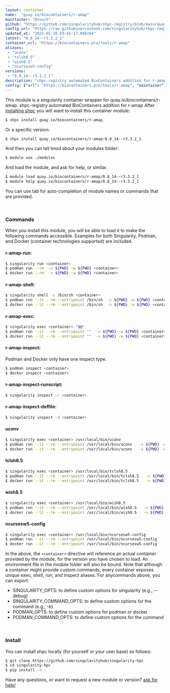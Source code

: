 ```yaml
---
layout: container
name:  "quay.io/biocontainers/r-amap"
maintainer: "@vsoch"
github: "https://github.com/singularityhub/shpc-registry/blob/main/quay.io/biocontainers/r-amap/container.yaml"
config_url: "https://raw.githubusercontent.com/singularityhub/shpc-registry/main/quay.io/biocontainers/r-amap/container.yaml"
updated_at: "2023-02-10 03:41:17.066164"
latest: "0.8_14--r3.3.2_1"
container_url: "https://biocontainers.pro/tools/r-amap"
aliases:
 - "uconv"
 - "tclsh8.5"
 - "wish8.5"
 - "ncursesw5-config"
versions:
 - "0.8_14--r3.3.2_1"
description: "shpc-registry automated BioContainers addition for r-amap"
config: {"url": "https://biocontainers.pro/tools/r-amap", "maintainer": "@vsoch", "description": "shpc-registry automated BioContainers addition for r-amap", "latest": {"0.8_14--r3.3.2_1": "sha256:7ba9675375f41b24f0835c201ce86d54bf283ea32cdc097b3d2f4ad8a57edae1"}, "tags": {"0.8_14--r3.3.2_1": "sha256:7ba9675375f41b24f0835c201ce86d54bf283ea32cdc097b3d2f4ad8a57edae1"}, "docker": "quay.io/biocontainers/r-amap", "aliases": {"uconv": "/usr/local/bin/uconv", "tclsh8.5": "/usr/local/bin/tclsh8.5", "wish8.5": "/usr/local/bin/wish8.5", "ncursesw5-config": "/usr/local/bin/ncursesw5-config"}}
---
```


This module is a singularity container wrapper for quay.io/biocontainers/r-amap.
shpc-registry automated BioContainers addition for r-amap
After [installing shpc](#install) you will want to install this container module:


```bash
$ shpc install quay.io/biocontainers/r-amap
```

Or a specific version:

```bash
$ shpc install quay.io/biocontainers/r-amap:0.8_14--r3.3.2_1
```

And then you can tell lmod about your modules folder:

```bash
$ module use ./modules
```

And load the module, and ask for help, or similar.

```bash
$ module load quay.io/biocontainers/r-amap/0.8_14--r3.3.2_1
$ module help quay.io/biocontainers/r-amap/0.8_14--r3.3.2_1
```

You can use tab for auto-completion of module names or commands that are provided.

<br>

### Commands

When you install this module, you will be able to load it to make the following commands accessible.
Examples for both Singularity, Podman, and Docker (container technologies supported) are included.

#### r-amap-run:

```bash
$ singularity run <container>
$ podman run --rm  -v ${PWD} -w ${PWD} <container>
$ docker run --rm  -v ${PWD} -w ${PWD} <container>
```

#### r-amap-shell:

```bash
$ singularity shell -s /bin/sh <container>
$ podman run --it --rm --entrypoint /bin/sh  -v ${PWD} -w ${PWD} <container>
$ docker run --it --rm --entrypoint /bin/sh  -v ${PWD} -w ${PWD} <container>
```

#### r-amap-exec:

```bash
$ singularity exec <container> "$@"
$ podman run --it --rm --entrypoint ""  -v ${PWD} -w ${PWD} <container> "$@"
$ docker run --it --rm --entrypoint ""  -v ${PWD} -w ${PWD} <container> "$@"
```

#### r-amap-inspect:

Podman and Docker only have one inspect type.

```bash
$ podman inspect <container>
$ docker inspect <container>
```

#### r-amap-inspect-runscript:

```bash
$ singularity inspect -r <container>
```

#### r-amap-inspect-deffile:

```bash
$ singularity inspect -d <container>
```


#### uconv

```bash
$ singularity exec <container> /usr/local/bin/uconv
$ podman run --it --rm --entrypoint /usr/local/bin/uconv   -v ${PWD} -w ${PWD} <container> -c " $@"
$ docker run --it --rm --entrypoint /usr/local/bin/uconv   -v ${PWD} -w ${PWD} <container> -c " $@"
```


#### tclsh8.5

```bash
$ singularity exec <container> /usr/local/bin/tclsh8.5
$ podman run --it --rm --entrypoint /usr/local/bin/tclsh8.5   -v ${PWD} -w ${PWD} <container> -c " $@"
$ docker run --it --rm --entrypoint /usr/local/bin/tclsh8.5   -v ${PWD} -w ${PWD} <container> -c " $@"
```


#### wish8.5

```bash
$ singularity exec <container> /usr/local/bin/wish8.5
$ podman run --it --rm --entrypoint /usr/local/bin/wish8.5   -v ${PWD} -w ${PWD} <container> -c " $@"
$ docker run --it --rm --entrypoint /usr/local/bin/wish8.5   -v ${PWD} -w ${PWD} <container> -c " $@"
```


#### ncursesw5-config

```bash
$ singularity exec <container> /usr/local/bin/ncursesw5-config
$ podman run --it --rm --entrypoint /usr/local/bin/ncursesw5-config   -v ${PWD} -w ${PWD} <container> -c " $@"
$ docker run --it --rm --entrypoint /usr/local/bin/ncursesw5-config   -v ${PWD} -w ${PWD} <container> -c " $@"
```



In the above, the `<container>` directive will reference an actual container provided
by the module, for the version you have chosen to load. An environment file in the
module folder will also be bound. Note that although a container
might provide custom commands, every container exposes unique exec, shell, run, and
inspect aliases. For anycommands above, you can export:

 - SINGULARITY_OPTS: to define custom options for singularity (e.g., --debug)
 - SINGULARITY_COMMAND_OPTS: to define custom options for the command (e.g., -b)
 - PODMAN_OPTS: to define custom options for podman or docker
 - PODMAN_COMMAND_OPTS: to define custom options for the command

<br>

### Install

You can install shpc locally (for yourself or your user base) as follows:

```bash
$ git clone https://github.com/singularityhub/singularity-hpc
$ cd singularity-hpc
$ pip install -e .
```

Have any questions, or want to request a new module or version? [ask for help!](https://github.com/singularityhub/singularity-hpc/issues)